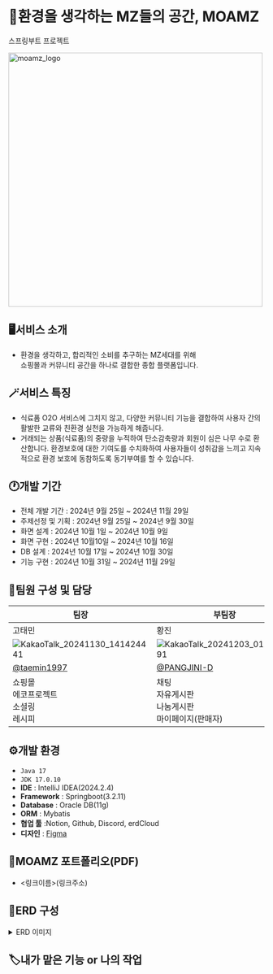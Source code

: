 # 🌱환경을 생각하는 MZ들의 공간, MOAMZ
스프링부트 프로젝트


<img width="500" alt="moamz_logo" src="https://github.com/user-attachments/assets/f7230f08-9a71-449c-855f-6f2651ab0d5c">
<br>

## 🖥️서비스 소개
* 환경을 생각하고, 합리적인 소비를 추구하는 MZ세대를 위해<br> 쇼핑몰과 커뮤니티 공간을 하나로 결합한 종합 플랫폼입니다.

## 🪄서비스 특징
* 식료품 O2O 서비스에 그치지 않고, 다양한 커뮤니티 기능을 결합하여 사용자 간의 활발한 교류와 친환경 실천을 가능하게 해줍니다.
* 거래되는 상품(식료품)의 중량을 누적하여 탄소감축량과 회원이 심은 나무 수로 환산합니다. 환경보호에 대한 기여도를 수치화하여 사용자들이 성취감을 느끼고 지속적으로 환경 보호에 동참하도록 동기부여를 할 수 있습니다.



## 🕐개발 기간
* 전체 개발 기간 : 2024년 9월 25일 ~ 2024년 11월 29일
* 주제선정 및 기획 : 2024년 9월 25일 ~ 2024년 9월 30일
* 화면 설계 : 2024년 10월 1일 ~ 2024년 10월 9일
* 화면 구현 : 2024년 10월10일 ~ 2024년 10월 16일
* DB 설계 : 2024년 10월 17일 ~ 2024년 10월 30일 
* 기능 구현 : 2024년 10월 31일 ~ 2024년 11월 29일

## 👤팀원 구성 및 담당  
|팀장|부팀장|팀원|팀원|팀원|
|---|---|---|---|---|
|고태민|황진|김가은|조창희|박서연|
|![KakaoTalk_20241130_141424441](https://github.com/user-attachments/assets/448a506e-ad77-4184-a7ac-ed1ce3e0f7d5)|![KakaoTalk_20241203_012114591](https://github.com/user-attachments/assets/12377499-a1eb-4f2d-a455-a6b00701da17)|![KakaoTalk_20241130_141428641](https://github.com/user-attachments/assets/966c7cd5-dc22-473c-b07c-ab22fcb38063)|![KakaoTalk_20241203_014416580](https://github.com/user-attachments/assets/f64d7b54-1314-45f3-b82b-596f069b35cd)|![KakaoTalk_20241203_014416580_01](https://github.com/user-attachments/assets/fea03d6a-2351-4cf4-be3d-4f684c42cc7f)|
|[@taemin1997](https://github.com/taemin1997)|[@PANGJINI-D](https://github.com/PANGJINI-D)|[@liahkimi](https://github.com/liahkimi)|[@Changheejo](https://github.com/Changheejo)|[@syyyyp](https://github.com/syyyyp)|
|쇼핑몰<br>에코프로젝트<br>소셜링<br>레시피|채팅<br>자유게시판<br>나눔게시판<br>마이페이지(판매자)|관리자페이지|로그인<br>회원가입|메인페이지<br>서비스소개<br>공지사항<br>마이페이지(일반회원)|



## ⚙️개발 환경
* `Java 17`
* `JDK 17.0.10`
* __IDE__ : IntelliJ IDEA(2024.2.4)
* __Framework__ : Springboot(3.2.11)
* __Database__ : Oracle DB(11g)
* __ORM__ : Mybatis
* __협업 툴__ :Notion, Github, Discord, erdCloud
* __디자인__ : [Figma](https://www.figma.com/design/TpAAI0I31pGPUmDPsjAZmZ/%5B%ED%8C%8C%EC%9D%B4%EB%B8%8C%EA%B0%80%EC%9D%B4%EC%A6%88%5D%EC%84%9C%EB%B9%84%EC%8A%A4%ED%99%94%EB%A9%B4?node-id=144-1188&node-type=canvas&t=i7WRGLK0gFvdAiJ9-0)


## 📜MOAMZ 포트폴리오(PDF)
* <링크이름>(링크주소)

## 💽ERD 구성
<details>
	<summary>ERD 이미지</summary>
  	<div markdown="1">
      <img src="https://github.com/user-attachments/assets/c4b0ae8d-dc29-4552-934e-b1b5901425ff">
  	</div>
</details>


## 🏷️내가 맡은 기능 or 나의 작업
  


  
